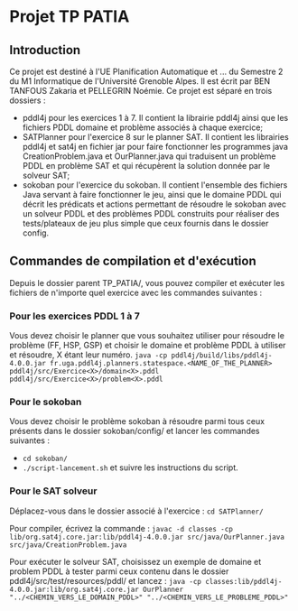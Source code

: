 # Projet TP PATIA
## Introduction
Ce projet est destiné à l'UE Planification Automatique et ... du Semestre 2 du M1 Informatique de l'Université Grenoble Alpes.
Il est écrit par BEN TANFOUS Zakaria et PELLEGRIN Noémie.
Ce projet est séparé en trois dossiers :
* pddl4j pour les exercices 1 à 7. Il contient la librairie pddl4j ainsi que les fichiers PDDL domaine et problème associés à chaque exercice; 
* SATPlanner pour l'exercice 8 sur le planner SAT. Il contient les librairies pddl4j et sat4j en fichier jar pour faire fonctionner les programmes java CreationProblem.java et OurPlanner.java qui traduisent un problème PDDL en problème SAT et qui récupèrent la solution donnée par le solveur SAT;
* sokoban pour l'exercice du sokoban. Il contient l'ensemble des fichiers Java servant à faire fonctionner le jeu, ainsi que le domaine PDDL qui décrit les prédicats et actions permettant de résoudre le sokoban avec un solveur PDDL et des problèmes PDDL construits pour réaliser des tests/plateaux de jeu plus simple que ceux fournis dans le dossier config.

## Commandes de compilation et d'exécution
Depuis le dossier parent TP_PATIA/, vous pouvez compiler et exécuter les fichiers de n'importe quel exercice avec les commandes suivantes :

### Pour les exercices PDDL 1 à 7
Vous devez choisir le planner que vous souhaitez utiliser pour résoudre le problème (FF, HSP, GSP) et choisir le domaine et problème PDDL à utiliser et résoudre, X étant leur numéro.
`java -cp pddl4j/build/libs/pddl4j-4.0.0.jar fr.uga.pddl4j.planners.statespace.<NAME_OF_THE_PLANNER> pddl4j/src/Exercice<X>/domain<X>.pddl pddl4j/src/Exercice<X>/problem<X>.pddl`

### Pour le sokoban
Vous devez choisir le problème sokoban à résoudre parmi tous ceux présents dans le dossier sokoban/config/ et lancer les commandes suivantes :
* `cd sokoban/`
* `./script-lancement.sh` et suivre les instructions du script.

### Pour le SAT solveur
Déplacez-vous dans le dossier associé à l'exercice :
`cd SATPlanner/`

Pour compiler, écrivez la commande : 
`javac -d classes -cp lib/org.sat4j.core.jar:lib/pddl4j-4.0.0.jar src/java/OurPlanner.java src/java/CreationProblem.java`

Pour exécuter le solveur SAT, choisissez un exemple de domaine et problem PDDL à tester parmi ceux contenu dans le dossier pddl4j/src/test/resources/pddl/ et lancez : 
`java -cp classes:lib/pddl4j-4.0.0.jar:lib/org.sat4j.core.jar OurPlanner "../<CHEMIN_VERS_LE_DOMAIN_PDDL>" "../<CHEMIN_VERS_LE_PROBLEME_PDDL>"`